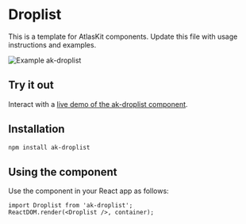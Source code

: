 # Droplist

This is a template for AtlasKit components. Update this file with usage instructions and examples.

![Example ak-droplist](https://bytebucket.org/atlassian/atlaskit/raw/@BITBUCKET_COMMIT@/packages/ak-droplist/docs/screencast.gif)

## Try it out

Interact with a [live demo of the ak-droplist component](https://aui-cdn.atlassian.com/atlaskit/stories/ak-droplist/@VERSION@/).

## Installation

```sh
npm install ak-droplist
```

## Using the component

Use the component in your React app as follows:

```
import Droplist from 'ak-droplist';
ReactDOM.render(<Droplist />, container);
```
